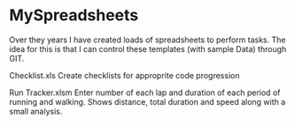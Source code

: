 # MySpreadsheets
Over they years I have created loads of spreadsheets to perform tasks.
The idea for this is that I can control these templates (with sample Data) through GIT.

Checklist.xls		Create checklists for approprite code progression

Run Tracker.xlsm	Enter number of each lap and duration of each period of running and walking.
			Shows distance, total duration and speed along with a small analysis.
